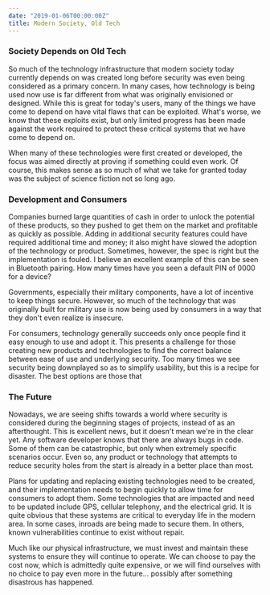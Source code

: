```yaml
---
date: "2019-01-06T00:00:00Z"
title: Modern Society, Old Tech
---
```

### Society Depends on Old Tech

So much of the technology infrastructure that modern society today currently
depends on was created long before security was even being considered as a primary
concern.  In many cases, how technology is being used now  use is far different
from what was originally envisioned or designed.  While this is great for today's
users, many of the things we have come to depend on have vital flaws that can
be exploited.  What's worse, we know that these exploits exist, but only 
limited progress has been made against the work required to protect these
critical systems that we have come to depend on.

When many of these technologies were first created or developed, the focus was
aimed directly at proving if something could even work.  Of course, this makes
sense as so much of what we take for granted today was the subject of science
fiction not so long ago.

### Development and Consumers

Companies burned large quantities of cash in order to unlock the potential of
these products, so they pushed to get them on the market and profitable as
quickly as possible.  Adding in additional security features could have 
required additional time and money; it also might have slowed the adoption of
the technology or product.  Sometimes, however, the spec is right but the
implementation is fouled.  I believe an excellent example of this can be seen 
in Bluetooth pairing.  How many times have you seen a default PIN of 0000 for
a device?  

Governments, especially their military components, have a lot of incentive to
keep things secure.  However, so much of the technology that was originally
built for military use is now being used by consumers in a way that they don't
even realize is insecure.

For consumers, technology generally succeeds only once people find it easy
enough to use and adopt it.  This presents a challenge for those creating new
products and technologies to find the correct balance between ease of use and
underlying security.  Too many times we see security being downplayed so as to
simplify usability, but this is a recipe for disaster.  The best options are 
those that 

### The Future 

Nowadays, we are seeing shifts towards a world where security is considered
during the beginning stages of projects, instead of as an afterthought.  This is
excellent news, but it doesn't mean we're in the clear yet.  Any software
developer knows that there are always bugs in code.  Some of them can be
catastrophic, but only when extremely specific scenarios occur.  Even so, any 
product or technology that attempts to reduce security holes from the start is
already in a better place than most.

Plans for updating and replacing existing technologies need to be created, and
their implementation needs to begin quickly to allow time for consumers to
adopt them.  Some technologies that are impacted and need to be updated
include GPS, cellular telephony, and the electrical grid.  It is quite obvious
that these systems are critical to everyday life in the modern area.  In some
cases, inroads are being made to secure them.  In others, known vulnerabilities
continue to exist without repair.

Much like our physical infrastructure, we must invest and maintain these systems
to ensure they will continue to operate.  We can choose to pay the cost now, which
is admittedly quite expensive, or we will find ourselves with no choice to pay
even more in the future...  possibly after something disastrous has happened.